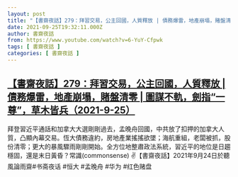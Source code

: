 ```yaml
---
layout: post
title: "【書齋夜話】279：拜習交易，公主回國，人質釋放 | 債務爆雷，地產崩塌，賭盤清零 | 圖謀不軌，劍指“一尊”，草木皆兵（2021-9-25）"
date: 2021-09-25T19:32:11.000Z
author: 書齋夜話
from: https://www.youtube.com/watch?v=6-YuY-Cfpwk
tags: [ 書齋夜話 ]
categories: [ 書齋夜話 ]
---
```

<!--1632598331000-->
[【書齋夜話】279：拜習交易，公主回國，人質釋放 | 債務爆雷，地產崩塌，賭盤清零 | 圖謀不軌，劍指“一尊”，草木皆兵（2021-9-25）](https://www.youtube.com/watch?v=6-YuY-Cfpwk)
------

<div>
拜登習近平通話和加拿大大選剛剛過去，孟晚舟回國，中共放了扣押的加拿大人質，凸顯內幕交易。恆大債務違約，房地產業搖搖欲墜；海航重組，老闆被抓，股份清零；更大的暴風驟雨剛剛開始。全方位地整肅政法系統，習近平的地位是日趨穩固，還是末日黃昏？常識(commonsense) ✌【書齋夜話】2021年9月24日於聽風論雨齋#书斋夜话 #恒大 #孟晚舟 #华为 #红色赌盘
</div>
